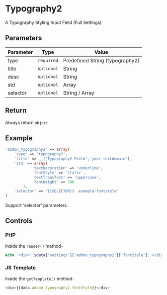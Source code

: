 # Typography2 
A Typography Styling Input Field (Full Settings)

## Parameters
Parameter | Type | Value
--- | --- | ---
type | `required` | Predefined String (typography2)
title | `optional` | String
desc | `optional` | String
std | `optional` | Array
selector | `optional` | String / Array

## Return
Always return `object`

## Example
```php
'addon_typography2' => array(
	'type' => 'typography2',
	'title' => __('Typography2 Field','your-textdomain'),
	'std' => array(
		    'textDecoration' => 'underline',
		    'fontStyle' => 'italic',
		    'textTransform' => 'uppercase',
		    'fontWeight' => 700
		),
	'selector' => '{{SELECTOR}} .example-fontstyle'
)
```
Support 'selector' parameters.


## Controls
### PHP
Inside the `rander()` method-
```php
echo '<div>'.$data['settings']['addon_typography2']['fontStyle'].'</div>';
```

### JS Template
Inside the `getTemplate()` method-
```js
<div>{{data.addon_typography2.fontStyle}}</div>
```

